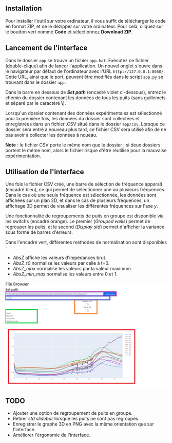## Installation

Pour installer l'outil sur votre ordinateur, il vous suffit de télécharger le code en format ZIP, et de le dézipper sur votre ordinateur. Pour celà, cliquez sur le boutton vert nommé **Code** et sélectionnez **Download ZIP**.

## Lancement de l'interface

Dans le dossier `app` se trouve un fichier `app.bat`. Exécutez ce fichier (double-clique) afin de lancer l'application. Un nouvel onglet s'ouvre dans le navigateur par défaut de l'ordinateur avec l'URL `http://127.0.0.1:8050/`. Cette URL, ainsi que le port, peuvent être modifiés dans le script `app.py` se trouvant dans le dossier `app`.

Dans la barre en dessous de ***Set path*** (encadré violet ci-dessous), entrez le chemin du dossier contenant les données de tous les puits (sans guillemets et séparé par le caractère **\\**).

Lorsqu'un dossier contenant des données expérimentales est sélectionné pour la première fois, les données du dossier sont collectées et enregistrées dans un fichier .CSV situé dans le dossier `app/csv`. Lorsque ce dossier sera entré à nouveau plus tard, ce fichier CSV sera utilisé afin de ne pas avoir à collecter les données à noueau.

**Note** : le fichier CSV porte le même nom que le dossier ; si deux dossiers portent le même nom, alors le fichier risque d'être réutilisé pour la mauvaise expérimentation.

## Utilisation de l'interface

Une fois le fichier CSV créé, une barre de sélection de fréquence apparaît (encadré bleu), ce qui permet de sélectionner une ou plusieurs fréquences. Dans le cas où une seule fréquence est sélectionnée, les données sont affichées sur un plan 2D, et dans le cas de plusieurs fréquences, un affichage 3D permet de visualiser les différentes fréquences sur l'axe *y*.

Une fonctionnalité de regroupements de puits en groupe est disponible via les switchs (encadré orange). Le premier (*Grouped wells*) permet de regrouper les puits, et le second (*Display std*) permet d'afficher la variance sous forme de barres d'erreurs.

Dans l'encadré vert, différentes méthodes de normalisation sont disponibles :

* *AbsZ* affiche les valeurs d'impédances brut.
* *AbsZ_t0* normalise les valeurs par celle à t=0.
* *AbsZ_max* normalise les valeurs par la valeur maximum.
* *AbsZ_min_max* normalise les valeurs entre 0 et 1.

![](./capture.jpeg)

## TODO

* Ajouter une option de regroupement de puits en groupe.
* Retirer *std slidebar* lorsque les puits ne sont pas regroupés.
* Enregistrer le graphe 3D en PNG avec la même orientation que sur l'interface.
* Améliorer l'érgonomie de l'interface.
